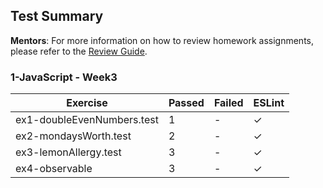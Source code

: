 ## Test Summary

**Mentors**: For more information on how to review homework assignments, please refer to the [Review Guide](https://github.com/HackYourFuture/mentors/blob/main/assignment-support/review-guide.md).

### 1-JavaScript - Week3

|          Exercise          | Passed | Failed | ESLint |
|----------------------------|--------|--------|--------|
| ex1-doubleEvenNumbers.test |   1    |   -    |   ✓    |
| ex2-mondaysWorth.test      |   2    |   -    |   ✓    |
| ex3-lemonAllergy.test      |   3    |   -    |   ✓    |
| ex4-observable             |   3    |   -    |   ✓    |
